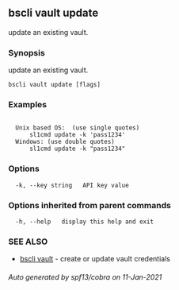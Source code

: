 ## bscli vault update

update an existing vault.

### Synopsis

update an existing vault.

```
bscli vault update [flags]
```

### Examples

```
  
  Unix based OS:  (use single quotes)
      sl1cmd update -k 'pass1234'
  Windows: (use double quotes)
      sl1cmd update -k "pass1234"
```

### Options

```
  -k, --key string   API key value
```

### Options inherited from parent commands

```
  -h, --help   display this help and exit
```

### SEE ALSO

* [bscli vault](bscli_vault.md)	 - create or update vault credentials

###### Auto generated by spf13/cobra on 11-Jan-2021
